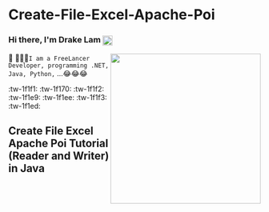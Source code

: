 # Create-File-Excel-Apache-Poi
### Hi there, I'm Drake Lam <img src="https://verified-badge.vedb.me/wp-content/uploads/2020/07/Facebook-Logo-Verified-Badge-PNG.png" align="center" height="20"/>
<a href="https://drakelam.com"><img src="https://raw.githubusercontent.com/abhisheknaiidu/abhisheknaiidu/master/code.gif" align="right" height="300" /></a>

 🤔 🤔🤔🤔`I am a FreeLancer Developer, programming .NET, Java, Python,` ...😂😂😂





:tw-1f1f1:
:tw-1f170:
:tw-1f1f2:
:tw-1f1e9:
:tw-1f1ee:
:tw-1f1f3:
:tw-1f1ed:
## Create File Excel Apache Poi Tutorial (Reader and Writer) in Java


